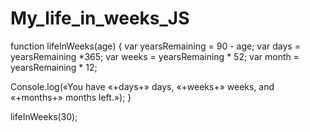 # My_life_in_weeks_JS

function lifeInWeeks(age) {
var yearsRemaining = 90 - age;
var days =  yearsRemaining *365;
var weeks = yearsRemaining * 52;
var month = yearsRemaining * 12;

Console.log(«You have «+days+» days, «+weeks+» weeks, and «+months+» months left.»); 
}

lifeInWeeks(30);
